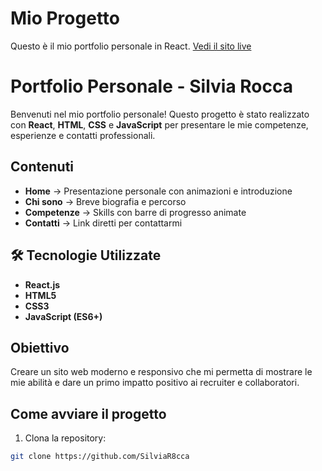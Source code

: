 # Mio Progetto

Questo è il mio portfolio personale in React.
[Vedi il sito live](https://silviar8cca.github.io/mio-progetto/)

#  Portfolio Personale - Silvia Rocca

Benvenuti nel mio portfolio personale!
Questo progetto è stato realizzato con **React**, **HTML**, **CSS** e **JavaScript** per presentare le mie competenze, esperienze e contatti professionali.

##  Contenuti
- **Home** → Presentazione personale con animazioni e introduzione
- **Chi sono** → Breve biografia e percorso
- **Competenze** → Skills con barre di progresso animate
- **Contatti** → Link diretti per contattarmi

## 🛠 Tecnologie Utilizzate
- **React.js**
- **HTML5**
- **CSS3**
- **JavaScript (ES6+)**

##  Obiettivo
Creare un sito web moderno e responsivo che mi permetta di mostrare le mie abilità e dare un primo impatto positivo ai recruiter e collaboratori.

##  Come avviare il progetto
1. Clona la repository:
```bash
git clone https://github.com/SilviaR8cca
